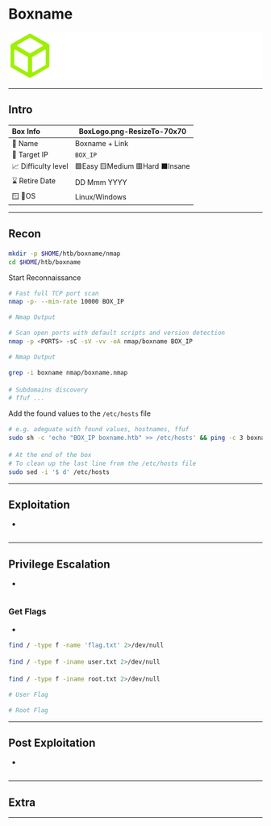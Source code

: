 # Boxname

![hackthebox.com - © HACKTHEBOX](.gitbook/assets/logo-htb2.png)

---

## Intro

| Box Info           | BoxLogo.png-ResizeTo-70x70  |
| :----------------- | --------------------------- |
| 🔗 Name             | Boxname + Link              |
| 🎯 Target IP        | `BOX_IP`                    |
| 📈 Difficulty level | 🟩Easy 🟨Medium 🟥Hard ⬛Insane |
| ⌛ Retire Date      | DD Mmm YYYY                 |
| 🪟 🐧OS              | Linux/Windows               |

---

## Recon

```bash
mkdir -p $HOME/htb/boxname/nmap
cd $HOME/htb/boxname
```

Start Reconnaissance

```bash
# Fast full TCP port scan
nmap -p- --min-rate 10000 BOX_IP
```

```bash
# Nmap Output
```

```bash
# Scan open ports with default scripts and version detection
nmap -p <PORTS> -sC -sV -vv -oA nmap/boxname BOX_IP
```

```bash
# Nmap Output
```

```bash
grep -i boxname nmap/boxname.nmap

# Subdomains discovery
# ffuf ...
```

Add the found values to the `/etc/hosts` file

```bash
# e.g. adeguate with found values, hostnames, ffuf
sudo sh -c 'echo "BOX_IP boxname.htb" >> /etc/hosts' && ping -c 3 boxname.htb

# At the end of the box
# To clean up the last line from the /etc/hosts file
sudo sed -i '$ d' /etc/hosts
```



---

## Exploitation

- 

```bash

```



---

## Privilege Escalation

- 

```bash

```



### Get Flags

- 

```bash
find / -type f -name 'flag.txt' 2>/dev/null 

find / -type f -iname user.txt 2>/dev/null

find / -type f -iname root.txt 2>/dev/null
```

```bash
# User Flag

```

```bash
# Root Flag

```





---

## Post Exploitation

- 

```bash

```



---

## Extra

------


